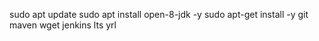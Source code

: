 sudo apt update
sudo apt install open-8-jdk -y
sudo apt-get install -y git maven
wget jenkins lts yrl
